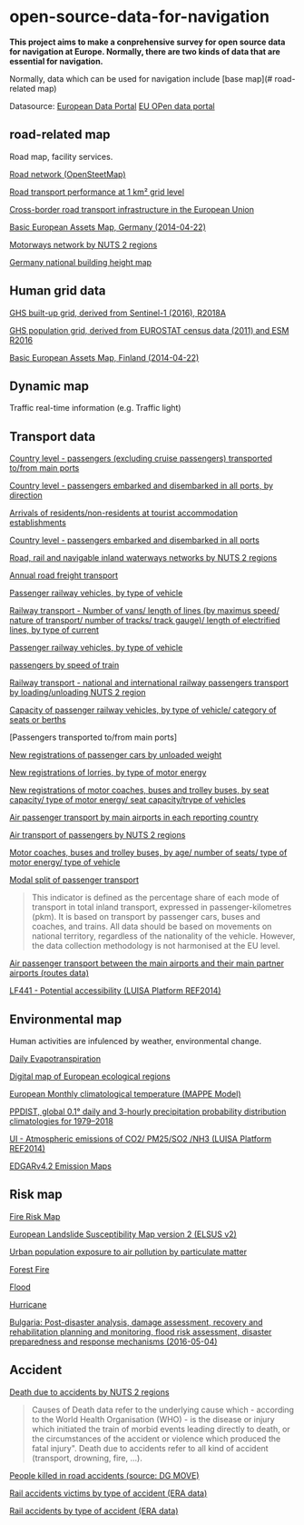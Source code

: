 # open-source-data-for-navigation

**This project aims to make a conprehensive survey for open source data for navigation at Europe. Normally, there are two kinds of data that are essential for navigation.**

Normally, data which can be used for navigation include [base map](# road-related map)




Datasource:
[European Data Portal](https://www.europeandataportal.eu/en)
[EU OPen data portal](https://data.europa.eu/euodp/en/home)



## road-related map

Road map, facility services.

[Road network (OpenSteetMap)](https://www.openstreetmap.org/)

[Road transport performance at 1 km² grid level](https://www.europeandataportal.eu/data/datasets/road-transport-performance-at-1-km-grid-level?locale=en)

[Cross-border road transport infrastructure in the European Union](https://www.europeandataportal.eu/data/datasets/jrc-tem-br1?locale=en)

[Basic European Assets Map, Germany (2014-04-22)](https://www.europeandataportal.eu/data/datasets/882d04dd-a354-4f97-8e3f-9320797434a2?locale=en)

[Motorways network by NUTS 2 regions](https://www.europeandataportal.eu/data/datasets/zaennsgej2a50vd60j6ksw?locale=en)

[Germany national building height map](https://ows.geo.hu-berlin.de/webviewer/building-height/)

## Human grid data

[GHS built-up grid, derived from Sentinel-1 (2016), R2018A](https://www.europeandataportal.eu/data/datasets/jrc-ghsl-10008?locale=en)

[GHS population grid, derived from EUROSTAT census data (2011) and ESM R2016](https://www.europeandataportal.eu/data/datasets/jrc-ghsl-ghs_pop_eurostat_europe_r2016a?locale=en)

[Basic European Assets Map, Finland (2014-04-22)](https://www.europeandataportal.eu/data/datasets/b7914f88-caea-4240-8c6d-afe994ed3960?locale=en)




## Dynamic map

Traffic real-time information (e.g. Traffic light)



## Transport data

[Country level - passengers (excluding cruise passengers) transported to/from main ports](https://www.europeandataportal.eu/data/datasets/2ptr6nrumf9vituwpwjybw?locale=en)

[Country level - passengers embarked and disembarked in all ports, by direction](https://www.europeandataportal.eu/data/datasets/kmnbxvrpnnyrrqz2youuq?locale=en)



[Arrivals of residents/non-residents at tourist accommodation establishments](https://www.europeandataportal.eu/data/datasets/dkvefoy4vfts8fta4q4siw?locale=en)

[Country level - passengers embarked and disembarked in all ports](https://www.europeandataportal.eu/data/datasets/5dhgr1kcneqbymgqsstx1q?locale=en)

[Road, rail and navigable inland waterways networks by NUTS 2 regions](https://www.europeandataportal.eu/data/datasets/b2fx8tdo8ace905seggrdg?locale=en)

[Annual road freight transport]()


[Passenger railway vehicles, by type of vehicle](https://www.europeandataportal.eu/data/datasets/vwwua5hdbsr7vja18tp0rg?locale=en)

[Railway transport - Number of vans/ length of lines (by maximus speed/ nature of transport/ number of tracks/ track gauge)/ length of electrified lines, by type of current](https://www.europeandataportal.eu/data/datasets/kkxchvzmsthn2gbgv7og?locale=en)

[Passenger railway vehicles, by type of vehicle](https://www.europeandataportal.eu/data/datasets/vwwua5hdbsr7vja18tp0rg?locale=en)

[passengers by speed of train](https://www.europeandataportal.eu/data/datasets/l9vs2oynpmwq2nnsh9liq?locale=en)

[Railway transport - national and international railway passengers transport by loading/unloading NUTS 2 region](https://www.europeandataportal.eu/data/datasets/muem5q3ewmqnundrm2dya?locale=en)


[Capacity of passenger railway vehicles, by type of vehicle/ category of seats or berths](https://www.europeandataportal.eu/data/datasets/ly8ntw4ryj7kk60jiinbtq?locale=en)

[Passengers transported to/from main ports]

[New registrations of passenger cars by unloaded weight](https://www.europeandataportal.eu/data/datasets/8gfqb72voss4kpdpacxnra?locale=en)

[New registrations of lorries, by type of motor energy](https://www.europeandataportal.eu/data/datasets/gyw1os0hs8qafvr79mcxa?locale=en)

[New registrations of motor coaches, buses and trolley buses, by seat capacity/ type of motor energy/ seat capacity/trype of vehicles](https://www.europeandataportal.eu/data/datasets/rjatdvecixx0mvp6fuxniw?locale=en)

[Air passenger transport by main airports in each reporting country](https://www.europeandataportal.eu/data/datasets/ez3kc1cjabsz83uw1uw?locale=en)

[Air transport of passengers by NUTS 2 regions](https://www.europeandataportal.eu/data/datasets/udcvojyi5ht1oudpsgkoa?locale=en)


[Motor coaches, buses and trolley buses, by age/ number of seats/ type of motor energy/ type of vehicle](https://www.europeandataportal.eu/data/datasets/zr0l294t2rxp6yt6cfr6rg?locale=en)

[Modal split of passenger transport](https://www.europeandataportal.eu/data/datasets/2456242d-022b-40c7-9b2f-893aff3999ff?locale=en)
>This indicator is defined as the percentage share of each mode of transport in total inland transport, expressed in passenger-kilometres (pkm). It is based on transport by passenger cars, buses and coaches, and trains. All data should be based on movements on national territory, regardless of the nationality of the vehicle. However, the data collection methodology is not harmonised at the EU level.


[Air passenger transport between the main airports and their main partner airports (routes data)](https://www.europeandataportal.eu/data/datasets/avytjrz9ctqjwcfnlgghcw?locale=en)

[LF441 - Potential accessibility (LUISA Platform REF2014)](https://www.europeandataportal.eu/data/datasets/jrc-luisa-lf441-potential-accessibility-ref-2014?locale=en)



## Environmental map

Human activities are infulenced by weather, environmental change.

[Daily Evapotranspiration](https://www.europeandataportal.eu/data/datasets/eo-eum-dat-msg-dmet?locale=en)

[Digital map of European ecological regions](https://www.europeandataportal.eu/data/datasets/dat-60-en?locale=en)

[European Monthly climatological temperature (MAPPE Model)](https://www.europeandataportal.eu/data/datasets/jrc-mappe-europe-setup-d-09-monthly-temperature?locale=en) 

[PPDIST, global 0.1° daily and 3-hourly precipitation probability distribution climatologies for 1979–2018](http://www.gloh2o.org/ppdist/)

[UI - Atmospheric emissions of CO2/ PM25/SO2 /NH3 (LUISA Platform REF2014)](https://www.europeandataportal.eu/data/datasets/jrc-luisa-co2-atmospheric-emissions-ref-2014?locale=en)

[EDGARv4.2 Emission Maps](https://www.europeandataportal.eu/data/datasets/jrc-edgar-emissionmapsv42?locale=en)

## Risk map

[Fire Risk Map](https://www.europeandataportal.eu/data/datasets/eo-eum-dat-msg-frm?locale=en)

[European Landslide Susceptibility Map version 2 (ELSUS v2)](https://esdac.jrc.ec.europa.eu/content/european-landslide-susceptibility-map-elsus-v2)

[Urban population exposure to air pollution by particulate matter](https://www.europeandataportal.eu/data/datasets/09r1xrdtrde1dom5fj9glg?locale=en)

[Forest Fire](https://www.europeandataportal.eu/data/datasets/b91584ec-c979-4aef-9289-a4e8d5cb9606?locale=en)

[Flood](https://www.europeandataportal.eu/data/datasets/5669e42c-dd89-4432-b41a-a3d78074094a?locale=en)

[Hurricane](https://www.europeandataportal.eu/data/datasets/8c0b8cd1-86d2-44bc-9731-d0ac9be755e8?locale=en)

[Bulgaria: Post-disaster analysis, damage assessment, recovery and rehabilitation planning and monitoring, flood risk assessment, disaster preparedness and response mechanisms (2016-05-04)](https://www.europeandataportal.eu/data/datasets/666cecda-1b16-41a7-b7d1-81be50c4a8f7?locale=en)


## Accident
[Death due to accidents by NUTS 2 regions](https://www.europeandataportal.eu/data/datasets/iwy1tuf7qryz1ieplhmmq?locale=en)

>Causes of Death data refer to the underlying cause which - according to the World Health Organisation (WHO) - is the disease or injury which initiated the train of morbid events leading directly to death, or the circumstances of the accident or violence which produced the fatal injury". Death due to accidents refer to all kind of accident (transport, drowning, fire, ...).

[People killed in road accidents (source: DG MOVE)](https://www.europeandataportal.eu/data/datasets/s4z4ugx7aq2hyedwyp2ena?locale=en)

[Rail accidents victims by type of accident (ERA data)](https://www.europeandataportal.eu/data/datasets/9ny3msxopxtzmq0pguxza?locale=en)

[Rail accidents by type of accident (ERA data)](https://www.europeandataportal.eu/data/datasets/jesbcyv48exerk5s4pn7a?locale=en)




